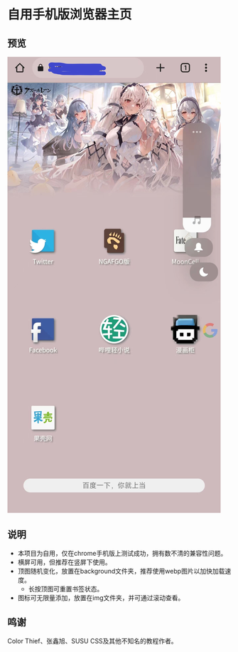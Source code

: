 # 自用手机版浏览器主页
## 预览
![预览图片](preview.jpg)

## 说明
* 本项目为自用，仅在chrome手机版上测试成功，拥有数不清的兼容性问题。
* 横屏可用，但推荐在竖屏下使用。
* 顶图随机变化，放置在background文件夹，推荐使用webp图片以加快加载速度。
  * 长按顶图可重置书签状态。
* 图标可无限量添加，放置在img文件夹，并可通过滚动查看。

## 鸣谢
Color Thief、张鑫旭、SUSU CSS及其他不知名的教程作者。